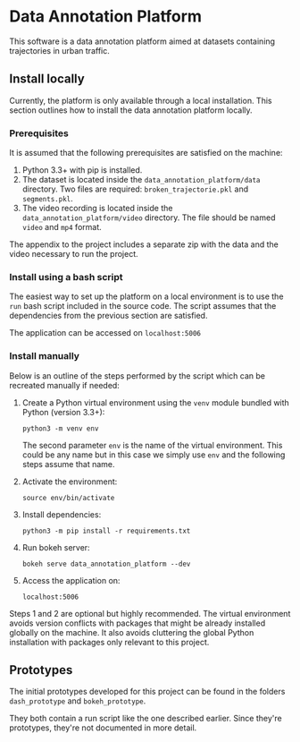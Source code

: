 # Data Annotation Platform
This software is a data annotation platform aimed at datasets containing trajectories in urban traffic.

## Install locally
Currently, the platform is only available through a local installation. This section outlines how to install the data annotation platform locally.

### Prerequisites
It is assumed that the following prerequisites are satisfied on the machine:

1. Python 3.3+ with pip is installed.
2. The dataset is located inside the ```data_annotation_platform/data``` directory. Two files are required: ```broken_trajectorie.pkl``` and ```segments.pkl```.
3. The video recording is located inside the ```data_annotation_platform/video``` directory. The file should be named ```video``` and ```mp4``` format.

The appendix to the project includes a separate zip with the data and the video necessary to run the project.

### Install using a bash script
The easiest way to set up the platform on a local environment is to use the  ```run``` bash script included in the source code. The script assumes that the dependencies from the previous section are satisfied.

The application can be accessed on ```localhost:5006```


### Install manually
Below is an outline of the steps performed by the script which can be recreated manually if needed:

1. Create a Python virtual environment using the ```venv``` module bundled with Python (version 3.3+):

    ```python3 -m venv env```

   The second parameter ```env``` is the name of the virtual environment. This could be any name but in this case we simply use ```env``` and the following steps assume that name.

2. Activate the environment:

    ```source env/bin/activate```

3. Install dependencies:

    ```python3 -m pip install -r requirements.txt```

4. Run bokeh server:

    ```bokeh serve data_annotation_platform --dev```

5. Access the application on:

    ```localhost:5006```

Steps 1 and 2 are optional but highly recommended. The virtual environment avoids version conflicts with packages that might be already installed globally on the machine. It also avoids cluttering the global Python installation with packages only relevant to this project.

## Prototypes

The initial prototypes developed for this project can be found in the folders ```dash_prototype``` and ```bokeh_prototype```.

They both contain a run script like the one described earlier. Since they're prototypes, they're not documented in more detail.